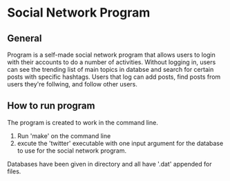 # Social Network Program

## General

Program is a self-made social network program that allows users to login with their accounts to do a number of activities. Without logging in, users can see the trending list of main topics in databse and search for certain posts with specific hashtags. Users that log can add posts, find posts from users they're follwing, and follow other users. 

## How to run program

The program is created to work in the command line. 

1. Run 'make' on the command line 
2. excute the 'twitter' executable with one input argument for the database to use for the social network program. 

Databases have been given in directory and all have '.dat' appended for files.


